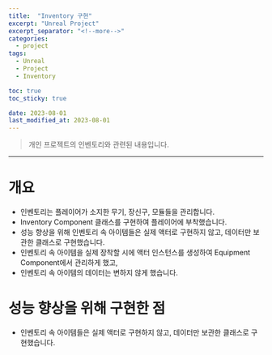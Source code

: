 ```yaml
---
title:  "Inventory 구현"
excerpt: "Unreal Project"
excerpt_separator: "<!--more-->"
categories:
  - project
tags:
  - Unreal
  - Project
  - Inventory

toc: true
toc_sticky: true

date: 2023-08-01
last_modified_at: 2023-08-01
---
```

> 개인 프로젝트의 인벤토리와 관련된 내용입니다.  
---

# 개요
- 인벤토리는 플레이어가 소지한 무기, 장신구, 모듈들을 관리합니다.
- Inventory Component 클래스를 구현하여 플레이어에 부착했습니다.
- 성능 향상을 위해 인벤토리 속 아이템들은 실제 액터로 구현하지 않고, 데이터만 보관한 클래스로 구현했습니다.
- 인벤토리 속 아이템을 실제 장착할 시에 액터 인스턴스를 생성하여 Equipment Component에서 관리하게 했고,
- 인벤토리 속 아이템의 데이터는 변하지 않게 했습니다.


# 성능 향상을 위해 구현한 점
- 인벤토리 속 아이템들은 실제 액터로 구현하지 않고, 데이터만 보관한 클래스로 구현했습니다.
